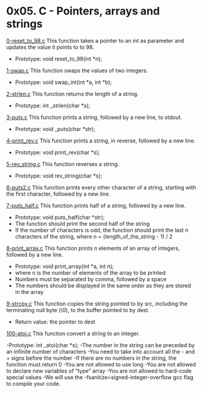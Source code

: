 # 0x05. C - Pointers, arrays and strings

[0-reset_to_98.c](./0-reset_to_98.c)
This function takes a pointer to an int as parameter and updates the value it points to to 98.

- Prototype: void reset_to_98(int \*n);

[1-swap.c](./1-swap.c)
This function swaps the values of two integers.

- Prototype: void swap_int(int *a, int *b);

[2-strlen.c](./2-strlen.c)
This function returns the length of a string.

- Prototype: int \_strlen(char \*s);

[3-puts.c](./3-puts.c)
This function prints a string, followed by a new line, to stdout.

- Prototype: void \_puts(char \*str);

[4-print_rev.c](./4-print_rev.c)
This function prints a string, in reverse, followed by a new line.

- Prototype: void print_rev(char \*s);

[5-rev_string.c](./5-rev_string.c)
This function reverses a string.

- Prototype: void rev_string(char \*s);

[6-puts2.c](./6-puts2.c)
This function prints every other character of a string, starting with the first character, followed by a new line.

[7-puts_half.c](./7-puts_half.c)
This function prints half of a string, followed by a new line.

- Prototype: void puts_half(char \*str);
- The function should print the second half of the string
- If the number of characters is odd, the function should print the last n characters of the string, where n = (length_of_the_string - 1) / 2

[8-print_array.c](./8-print_array.c)
This function prints n elements of an array of integers, followed by a new line.

- Prototype: void print_array(int \*a, int n);
- where n is the number of elements of the array to be printed
- Numbers must be separated by comma, followed by a space
- The numbers should be displayed in the same order as they are stored in the array

[9-strcpy.c](./9-strcpy.c)
This function copies the string pointed to by src, including the terminating null byte (\0), to the buffer pointed to by dest.

- Return value: the pointer to dest

[100-atoi.c](./100-atoi.c)
This function convert a string to an integer.

-Prototype: int \_atoi(char \*s);
-The number in the string can be preceded by an infinite number of characters
-You need to take into account all the - and + signs before the number
-If there are no numbers in the string, the function must return 0
-You are not allowed to use long
-You are not allowed to declare new variables of “type” array
-You are not allowed to hard-code special values
-We will use the -fsanitize=signed-integer-overflow gcc flag to compile your code.
